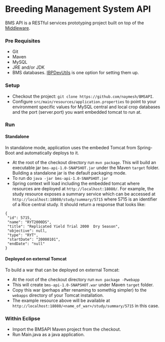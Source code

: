 Breeding Management System API
==============================
BMS API is a RESTful services prototyping project built on top of the [Middleware].

### Pre Requisites ###
* Git
* Maven
* MySQL
* JRE and/or JDK
* BMS databases. [IBPDevUtils] is one option for setting them up.

### Setup ###
* Checkout the project: `git clone https://github.com/naymesh/BMSAPI`.
* Configure `src/main/resources/application.properties` to point to your environment specific values for MySQL central and local crop databases and the port (server.port) you want embedded tomcat to run at.

### Run ###

#### Standalone ####

In standalone mode, application uses the embeded Tomcat from Spring-Boot and automatically deploys to it.

* At the root of the checkout directory run `mvn package`. This will build an executable jar `bms-api-1.0-SNAPSHOT.jar` under the Maven `target` folder. Building a standalone jar is the default packaging mode.
* To run do `java -jar bms-api-1.0-SNAPSHOT.jar`
* Spring context will load including the embedded tomcat where resources are deployed at `http://localhost:18080/`. For example, the study resource exposes a summary service which can be accessed at `http://localhost:18080/study/summary/5715` where 5715 is an identifier of a Rice central study. It should return a response that looks like:
```
{
 "id": 5715,
 "name": "RYT2000DS",
 "title": "Replicated Yield Trial 2000  Dry Season",
 "objective": null,
 "type": "RYT",
 "startDate": "20000101",
 "endDate": "null"
}
```

#### Deployed on external Tomcat ###
To build a war that can be deployed on external Tomcat:
* At the root of the checkout directory run `mvn package -Pwebapp`
* This will create `bms-api-1.0-SNAPSHOT.war` under Maven `target` folder.
* Copy this war (perhaps after renaming to somethig simpler) to the `webapps` directory of your Tomcat installation.
* The example resource above will be available at `http://localhost:18080/<name_of_war>/study/summary/5715` in this case.

### Within Eclipse ###
* Import the BMSAPI Maven project from the checkout.
* Run Main.java as a java application.

[IBPDevUtils]:https://github.com/naymesh/IBPDevUtil
[Middleware]:https://github.com/naymesh/IBPDevUtilIBPMiddleware


